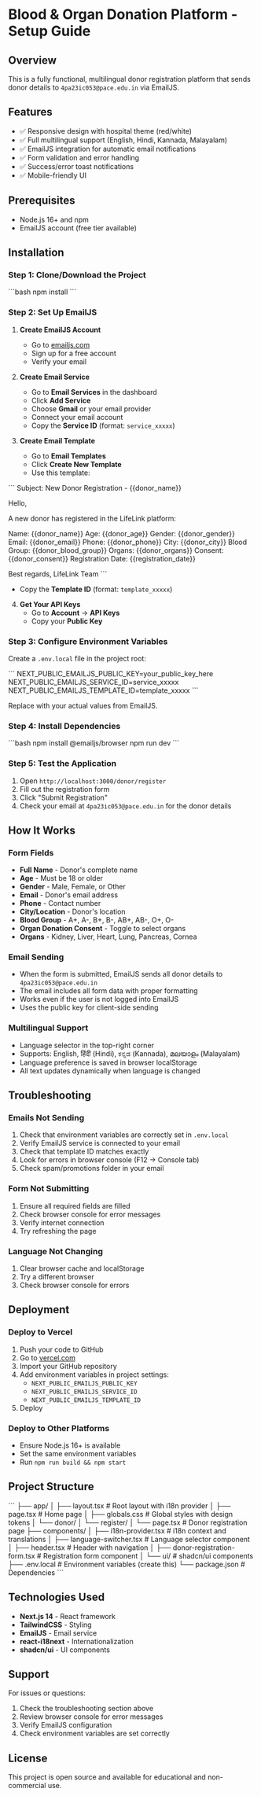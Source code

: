 # Blood & Organ Donation Platform - Setup Guide

## Overview
This is a fully functional, multilingual donor registration platform that sends donor details to `4pa23ic053@pace.edu.in` via EmailJS.

## Features
- ✅ Responsive design with hospital theme (red/white)
- ✅ Full multilingual support (English, Hindi, Kannada, Malayalam)
- ✅ EmailJS integration for automatic email notifications
- ✅ Form validation and error handling
- ✅ Success/error toast notifications
- ✅ Mobile-friendly UI

## Prerequisites
- Node.js 16+ and npm
- EmailJS account (free tier available)

## Installation

### Step 1: Clone/Download the Project
\`\`\`bash
npm install
\`\`\`

### Step 2: Set Up EmailJS

1. **Create EmailJS Account**
   - Go to [emailjs.com](https://www.emailjs.com/)
   - Sign up for a free account
   - Verify your email

2. **Create Email Service**
   - Go to **Email Services** in the dashboard
   - Click **Add Service**
   - Choose **Gmail** or your email provider
   - Connect your email account
   - Copy the **Service ID** (format: `service_xxxxx`)

3. **Create Email Template**
   - Go to **Email Templates**
   - Click **Create New Template**
   - Use this template:

\`\`\`
Subject: New Donor Registration - {{donor_name}}

Hello,

A new donor has registered in the LifeLink platform:

Name: {{donor_name}}
Age: {{donor_age}}
Gender: {{donor_gender}}
Email: {{donor_email}}
Phone: {{donor_phone}}
City: {{donor_city}}
Blood Group: {{donor_blood_group}}
Organs: {{donor_organs}}
Consent: {{donor_consent}}
Registration Date: {{registration_date}}

Best regards,
LifeLink Team
\`\`\`

   - Copy the **Template ID** (format: `template_xxxxx`)

4. **Get Your API Keys**
   - Go to **Account** → **API Keys**
   - Copy your **Public Key**

### Step 3: Configure Environment Variables

Create a `.env.local` file in the project root:

\`\`\`
NEXT_PUBLIC_EMAILJS_PUBLIC_KEY=your_public_key_here
NEXT_PUBLIC_EMAILJS_SERVICE_ID=service_xxxxx
NEXT_PUBLIC_EMAILJS_TEMPLATE_ID=template_xxxxx
\`\`\`

Replace with your actual values from EmailJS.

### Step 4: Install Dependencies

\`\`\`bash
npm install @emailjs/browser
npm run dev
\`\`\`

### Step 5: Test the Application

1. Open `http://localhost:3000/donor/register`
2. Fill out the registration form
3. Click "Submit Registration"
4. Check your email at `4pa23ic053@pace.edu.in` for the donor details

## How It Works

### Form Fields
- **Full Name** - Donor's complete name
- **Age** - Must be 18 or older
- **Gender** - Male, Female, or Other
- **Email** - Donor's email address
- **Phone** - Contact number
- **City/Location** - Donor's location
- **Blood Group** - A+, A-, B+, B-, AB+, AB-, O+, O-
- **Organ Donation Consent** - Toggle to select organs
- **Organs** - Kidney, Liver, Heart, Lung, Pancreas, Cornea

### Email Sending
- When the form is submitted, EmailJS sends all donor details to `4pa23ic053@pace.edu.in`
- The email includes all form data with proper formatting
- Works even if the user is not logged into EmailJS
- Uses the public key for client-side sending

### Multilingual Support
- Language selector in the top-right corner
- Supports: English, हिंदी (Hindi), ಕನ್ನಡ (Kannada), മലയാളം (Malayalam)
- Language preference is saved in browser localStorage
- All text updates dynamically when language is changed

## Troubleshooting

### Emails Not Sending
1. Check that environment variables are correctly set in `.env.local`
2. Verify EmailJS service is connected to your email
3. Check that template ID matches exactly
4. Look for errors in browser console (F12 → Console tab)
5. Check spam/promotions folder in your email

### Form Not Submitting
1. Ensure all required fields are filled
2. Check browser console for error messages
3. Verify internet connection
4. Try refreshing the page

### Language Not Changing
1. Clear browser cache and localStorage
2. Try a different browser
3. Check browser console for errors

## Deployment

### Deploy to Vercel
1. Push your code to GitHub
2. Go to [vercel.com](https://vercel.com)
3. Import your GitHub repository
4. Add environment variables in project settings:
   - `NEXT_PUBLIC_EMAILJS_PUBLIC_KEY`
   - `NEXT_PUBLIC_EMAILJS_SERVICE_ID`
   - `NEXT_PUBLIC_EMAILJS_TEMPLATE_ID`
5. Deploy

### Deploy to Other Platforms
- Ensure Node.js 16+ is available
- Set the same environment variables
- Run `npm run build && npm start`

## Project Structure

\`\`\`
├── app/
│   ├── layout.tsx           # Root layout with i18n provider
│   ├── page.tsx             # Home page
│   ├── globals.css          # Global styles with design tokens
│   └── donor/
│       └── register/
│           └── page.tsx     # Donor registration page
├── components/
│   ├── i18n-provider.tsx    # i18n context and translations
│   ├── language-switcher.tsx # Language selector component
│   ├── header.tsx           # Header with navigation
│   ├── donor-registration-form.tsx # Registration form component
│   └── ui/                  # shadcn/ui components
├── .env.local               # Environment variables (create this)
└── package.json             # Dependencies
\`\`\`

## Technologies Used
- **Next.js 14** - React framework
- **TailwindCSS** - Styling
- **EmailJS** - Email service
- **react-i18next** - Internationalization
- **shadcn/ui** - UI components

## Support
For issues or questions:
1. Check the troubleshooting section above
2. Review browser console for error messages
3. Verify EmailJS configuration
4. Check environment variables are set correctly

## License
This project is open source and available for educational and non-commercial use.
